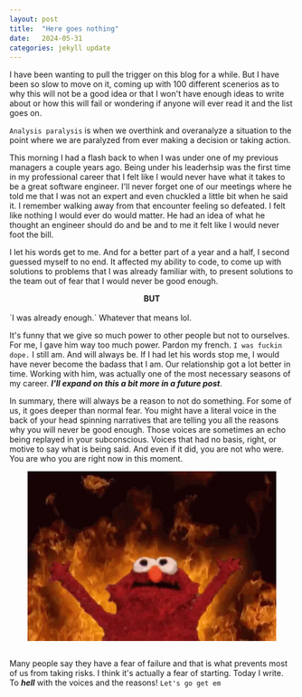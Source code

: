 ```yaml
---
layout: post
title:  "Here goes nothing"
date:   2024-05-31
categories: jekyll update
---
```

I have been wanting to pull the trigger on this blog for a while. But I have been so slow to move on it, coming up with 100 different scenerios as to why this will not be a good idea or that I won't have enough ideas to write about or how this will fail or wondering if anyone will ever read it and the list goes on.

`Analysis paralysis` is when we overthink and overanalyze a situation to the point where we are paralyzed from ever making a decision or taking action.

This morning I had a flash back to when I was under one of my previous managers a couple years ago. Being under his leaderhsip was the first time in my professional career that I felt like I would never have what it takes to be a great software engineer. I'll never forget one of our meetings where he told me that I was not an expert and even chuckled a little bit when he said it. I remember walking away from that encounter feeling so defeated. I felt like nothing I would ever do would matter. He had an idea of what he thought an engineer should do and be and to me it felt like I would never foot the bill. <br>

I let his words get to me. And for a better part of a year and a half, I second guessed myself to no end. It affected my ability to code, to come up with solutions to problems that I was already familiar with, to present solutions to the team out of fear that I would never be good enough.

<div style="display: flex; justify-content: center;"><strong>BUT</strong></div><br>
`I was already enough.` Whatever that means lol. 
 
It's funny that we give so much power to other people but not to ourselves. For me, I gave him way too much power. Pardon my french. `I was fuckin dope.` I still am. And will always be. If I had let his words stop me, I would have never become the badass that I am. Our relationship got a lot better in time. Working with him, was actually one of the most necessary seasons of my career. ***I'll expand on this a bit more in a future post***.

In summary, there will always be a reason to not do something. For some of us, it goes deeper than normal fear. You might have a literal voice in the back of your head spinning narratives that are telling you all the reasons why you will never be good enough. Those voices are sometimes an echo being replayed in your subconscious. Voices that had no basis, right, or motive to say what is being said. And even if it did, you are not who were. You are who you are right now in this moment. <br>

<div style="display: flex; justify-content: center;">
  <img src="/assets/elmo.png" alt="Description of image">
</div>
<br>

Many people say they have a fear of failure and that is what prevents most of us from taking risks. I think it's actually a fear of starting. Today I write. To ***hell*** with the voices and the reasons! `Let's go get em`

